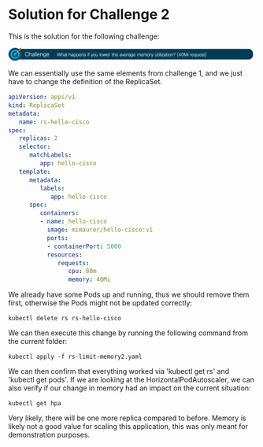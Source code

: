 # Solution for Challenge 2

This is the solution for the following challenge:

![Challenge 2](../../img/challenge2.png?raw=true "Challenge 2")

We can essentially use the same elements from challenge 1, and we just have to change the definition of the ReplicaSet.


```yaml
apiVersion: apps/v1
kind: ReplicaSet
metadata:
   name: rs-hello-cisco
spec:
   replicas: 2
   selector:
      matchLabels:
         app: hello-cisco
   template:
      metadata:
         labels:
            app: hello-cisco
      spec:
         containers:
         - name: hello-cisco
           image: mimaurer/hello-cisco:v1
           ports:
           - containerPort: 5000
           resources:
              requests:
                 cpu: 80m
                 memory: 40Mi
```

We already have some Pods up and running, thus we should remove them first, otherwise the Pods might not be updated correctly:

```
kubectl delete rs rs-hello-cisco
```

We can then execute this change by running the following command from the current folder:

```
kubectl apply -f rs-limit-memory2.yaml
```

We can then confirm that everything worked via 'kubectl get rs' and 'kubectl get pods'. If we are looking at the HorizontalPodAutoscaler, we can also verify if our change in memory had an impact on the current situation:

```
kubectl get hpa
```

Very likely, there will be one more replica compared to before.  Memory is likely not a good value for scaling this application, this was only meant for demonstration purposes.
